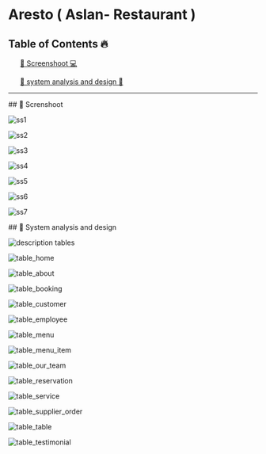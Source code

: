 # Aresto ( Aslan- Restaurant )

## Table of Contents 🔥

<div class="">
<ol>
<a href="#screenshoot">💠 Screenshoot 💻</a>
</ol>

<ol>
<a href="#analysis">💠 system analysis and design 📂</a>
</ol>
</div>

<hr>

<div class="" id="screenshoot">
## 💠 Screnshoot

![ss1](https://user-images.githubusercontent.com/116990574/235449384-26185aac-0fbc-474b-95a5-65a90b6104c1.png)

![ss2](https://user-images.githubusercontent.com/116990574/235449429-c0158d70-e295-4637-8ffa-808dde9257d7.png)

![ss3](https://user-images.githubusercontent.com/116990574/235449434-838a38ed-2704-4b5d-bd2c-9fd2b44802e5.png)

![ss4](https://user-images.githubusercontent.com/116990574/235449437-02317b69-c36b-4e24-897b-7f6aac6928ad.png)

![ss5](https://user-images.githubusercontent.com/116990574/235449449-d8cdc6a2-3ef3-4bf6-a8e6-a067b8b63770.png)

![ss6](https://user-images.githubusercontent.com/116990574/235449462-30ebfc31-10fc-4c97-b6e4-2c695b552b32.png)

![ss7](https://user-images.githubusercontent.com/116990574/235449482-e8e0c4a7-1e9f-40f5-9cc1-5b5074166a8e.png)

</div>

<div class="" id="analysis">
## 💠 System analysis and design

![description tables](https://user-images.githubusercontent.com/116990574/235449515-6aa5b782-1040-4e44-bfdd-e49ad1d62fd1.png)

![table_home](https://user-images.githubusercontent.com/116990574/235449671-8a07adc6-169d-47bf-bad4-33a39cd28d27.png)

![table_about](https://user-images.githubusercontent.com/116990574/235449609-d4615931-eff2-40c7-aebb-b19e2b5e8769.png)

![table_booking](https://user-images.githubusercontent.com/116990574/235449871-9eecb37b-6d96-4638-a4a0-33fecd46ac15.png)

![table_customer](https://user-images.githubusercontent.com/116990574/235449882-ad1e3971-4ca4-4b0e-ac12-994eb72ebaf5.png)

![table_employee](https://user-images.githubusercontent.com/116990574/235449891-4c2ff19e-900c-43da-a91a-cce2380f1a5a.png)

![table_menu](https://user-images.githubusercontent.com/116990574/235449903-afbfe46d-94b4-4178-b195-d4be23053053.png)

![table_menu_item](https://user-images.githubusercontent.com/116990574/235449925-b49b45e1-b6a2-452f-b0cf-92c9bbedaf78.png)

![table_our_team](https://user-images.githubusercontent.com/116990574/235449957-902782f9-aef7-4522-8a20-7bee2c53078f.png)

![table_reservation](https://user-images.githubusercontent.com/116990574/235449968-57f73710-9fb6-4c4f-baa3-82e576fe0f81.png)

![table_service](https://user-images.githubusercontent.com/116990574/235449976-c35e0ce5-6d32-4655-90bb-c829a606280a.png)

![table_supplier_order](https://user-images.githubusercontent.com/116990574/235449987-b8fbcd54-bf46-4cac-8d36-ce3bf0f2f937.png)

![table_table](https://user-images.githubusercontent.com/116990574/235450020-7f0ff4d6-4061-4b5f-a7fb-110be204c11f.png)

![table_testimonial](https://user-images.githubusercontent.com/116990574/235450117-3c64af8e-f3cf-416e-acd3-2b6461c3e152.png)


</div>






